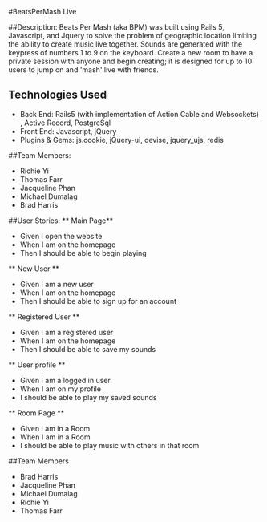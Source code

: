 #BeatsPerMash Live

##Description:
Beats Per Mash (aka BPM) was built using Rails 5, Javascript, and Jquery to solve the problem of geographic location limiting the ability to create music live together. Sounds are generated with the keypress of numbers 1 to 9 on the keyboard. Create a new room to have a private session with anyone and begin creating; it is designed for up to 10 users to jump on and 'mash' live with friends.


## Technologies Used
* Back End: Rails5 (with implementation of Action Cable and Websockets) , Active Record, PostgreSql
* Front End: Javascript, jQuery
* Plugins & Gems: js.cookie, jQuery-ui, devise, jquery_ujs, redis


##Team Members:
* Richie Yi
* Thomas Farr
* Jacqueline Phan
* Michael Dumalag
* Brad Harris


##User Stories:
** Main Page**

  * Given I open the website
  * When I am on the homepage
  * Then I should be able to begin playing

** New User **

  * Given I am a new user
  * When I am on the homepage
  * Then I should be able to sign up for an account

** Registered User **

  * Given I am a registered user
  * When I am on the homepage
  * Then I should be able to save my sounds

** User profile **

  * Given I am a logged in user
  * When I am on my profile
  * I should be able to play my saved sounds

** Room Page **

  * Given I am in a Room
  * When I am in a Room
  * I should be able to play music with others in that room

##Team Members

  * Brad Harris
  * Jacqueline Phan
  * Michael Dumalag
  * Richie Yi
  * Thomas Farr
